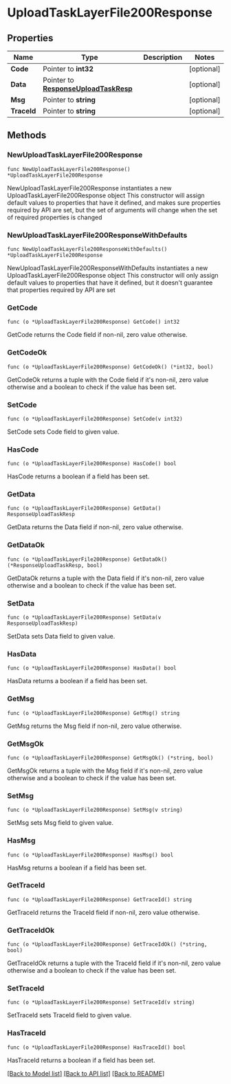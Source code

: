 # UploadTaskLayerFile200Response

## Properties

Name | Type | Description | Notes
------------ | ------------- | ------------- | -------------
**Code** | Pointer to **int32** |  | [optional] 
**Data** | Pointer to [**ResponseUploadTaskResp**](ResponseUploadTaskResp.md) |  | [optional] 
**Msg** | Pointer to **string** |  | [optional] 
**TraceId** | Pointer to **string** |  | [optional] 

## Methods

### NewUploadTaskLayerFile200Response

`func NewUploadTaskLayerFile200Response() *UploadTaskLayerFile200Response`

NewUploadTaskLayerFile200Response instantiates a new UploadTaskLayerFile200Response object
This constructor will assign default values to properties that have it defined,
and makes sure properties required by API are set, but the set of arguments
will change when the set of required properties is changed

### NewUploadTaskLayerFile200ResponseWithDefaults

`func NewUploadTaskLayerFile200ResponseWithDefaults() *UploadTaskLayerFile200Response`

NewUploadTaskLayerFile200ResponseWithDefaults instantiates a new UploadTaskLayerFile200Response object
This constructor will only assign default values to properties that have it defined,
but it doesn't guarantee that properties required by API are set

### GetCode

`func (o *UploadTaskLayerFile200Response) GetCode() int32`

GetCode returns the Code field if non-nil, zero value otherwise.

### GetCodeOk

`func (o *UploadTaskLayerFile200Response) GetCodeOk() (*int32, bool)`

GetCodeOk returns a tuple with the Code field if it's non-nil, zero value otherwise
and a boolean to check if the value has been set.

### SetCode

`func (o *UploadTaskLayerFile200Response) SetCode(v int32)`

SetCode sets Code field to given value.

### HasCode

`func (o *UploadTaskLayerFile200Response) HasCode() bool`

HasCode returns a boolean if a field has been set.

### GetData

`func (o *UploadTaskLayerFile200Response) GetData() ResponseUploadTaskResp`

GetData returns the Data field if non-nil, zero value otherwise.

### GetDataOk

`func (o *UploadTaskLayerFile200Response) GetDataOk() (*ResponseUploadTaskResp, bool)`

GetDataOk returns a tuple with the Data field if it's non-nil, zero value otherwise
and a boolean to check if the value has been set.

### SetData

`func (o *UploadTaskLayerFile200Response) SetData(v ResponseUploadTaskResp)`

SetData sets Data field to given value.

### HasData

`func (o *UploadTaskLayerFile200Response) HasData() bool`

HasData returns a boolean if a field has been set.

### GetMsg

`func (o *UploadTaskLayerFile200Response) GetMsg() string`

GetMsg returns the Msg field if non-nil, zero value otherwise.

### GetMsgOk

`func (o *UploadTaskLayerFile200Response) GetMsgOk() (*string, bool)`

GetMsgOk returns a tuple with the Msg field if it's non-nil, zero value otherwise
and a boolean to check if the value has been set.

### SetMsg

`func (o *UploadTaskLayerFile200Response) SetMsg(v string)`

SetMsg sets Msg field to given value.

### HasMsg

`func (o *UploadTaskLayerFile200Response) HasMsg() bool`

HasMsg returns a boolean if a field has been set.

### GetTraceId

`func (o *UploadTaskLayerFile200Response) GetTraceId() string`

GetTraceId returns the TraceId field if non-nil, zero value otherwise.

### GetTraceIdOk

`func (o *UploadTaskLayerFile200Response) GetTraceIdOk() (*string, bool)`

GetTraceIdOk returns a tuple with the TraceId field if it's non-nil, zero value otherwise
and a boolean to check if the value has been set.

### SetTraceId

`func (o *UploadTaskLayerFile200Response) SetTraceId(v string)`

SetTraceId sets TraceId field to given value.

### HasTraceId

`func (o *UploadTaskLayerFile200Response) HasTraceId() bool`

HasTraceId returns a boolean if a field has been set.


[[Back to Model list]](../README.md#documentation-for-models) [[Back to API list]](../README.md#documentation-for-api-endpoints) [[Back to README]](../README.md)


